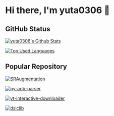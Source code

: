 # Hi there, I'm yuta0306 👋

## GitHub Status

<!-- status -->
[![yuta0306's Github Stats](https://github-readme-stats.vercel.app/api?username=yuta0306&hide=contribs&count_private=true&show_icons=true&theme=nightowl)](https://github.com/yuta0306/)

<!-- top languages -->
[![Top Used Languages](https://github-readme-stats.vercel.app/api/top-langs/?username=yuta0306&layout=compact&theme=nightowl&hide=c#)](https://github.com/yuta0306/)

## Popular Repository

[![SRAugmentation](https://github-readme-stats.vercel.app/api/pin/?username=yuta0306&repo=SRAugmentation&theme=nightowl)](https://github.com/yuta0306/SRAugmentation)

[![py-arib-parser](https://github-readme-stats.vercel.app/api/pin/?username=yuta0306&repo=py-arib-parser&theme=nightowl)](https://github.com/yuta0306/py-arib-parser)

[![yt-interactive-downloader](https://github-readme-stats.vercel.app/api/pin/?username=yuta0306&repo=yt-interactive-downloader&theme=nightowl)](https://github.com/yuta0306/yt-interactive-downloader)

[![dslclib](https://github-readme-stats.vercel.app/api/pin/?username=yuta0306&repo=dslclib&theme=nightowl)](https://github.com/yuta0306/dslclib)

<!--
**yuta0306/yuta0306** is a ✨ _special_ ✨ repository because its `README.md` (this file) appears on your GitHub profile.

Here are some ideas to get you started:

- 🔭 I’m currently working on ...
- 🌱 I’m currently learning ...
- 👯 I’m looking to collaborate on ...
- 🤔 I’m looking for help with ...
- 💬 Ask me about ...
- 📫 How to reach me: ...
- 😄 Pronouns: ...
- ⚡ Fun fact: ...
-->
